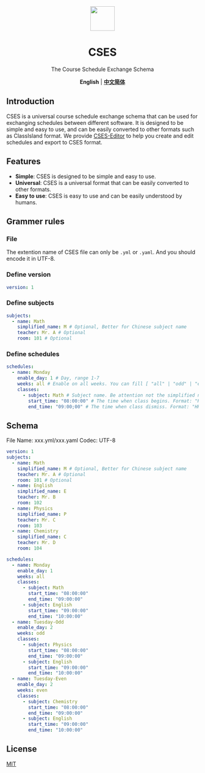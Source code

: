 <div align="center">

<image src="http://m.qpic.cn/psc?/V51UyG6T2hLdbN0oEgHl3fEkH73KqJt7/TmEUgtj9EK6.7V8ajmQrEEsEylM*52lTktZHLze*PTbMCd2wg4o5kkEyKNVsVL9UM5xK4GLClF.TOL*ty*FnqAuxBQmobbAoJ.gYMo62EQY!/mnull&bo=wADAAAAAAAADByI!&rf=photolist&t=5" height="64"/>

# CSES

The Course Schedule Exchange Schema

**English** | [**中文简体**](./docs/cn/README.md)

</div>

## Introduction

CSES is a universal course schedule exchange schema that can be used for exchanging schedules between different software. It is designed to be simple and easy to use, and can be easily converted to other formats such as ClassIsland format. We provide [CSES-Editor](https://edit.cses-org.cn/) to help you create and edit schedules and export to CSES format.

## Features

- **Simple**: CSES is designed to be simple and easy to use.
- **Universal**: CSES is a universal format that can be easily converted to other formats.
- **Easy to use**: CSES is easy to use and can be easily understood by humans.

## Grammer rules

### File

The extention name of CSES file can only be `.yml` or `.yaml`. And you should encode it in UTF-8.

### Define version

```yaml
version: 1
```

### Define subjects
```yaml
subjects:
  - name: Math
    simplified_name: M # Optional, Better for Chinese subject name
    teacher: Mr. A # Optional
    room: 101 # Optional
```

### Define schedules

```yaml
schedules:
  - name: Monday
    enable_day: 1 # Day, range 1-7
    weeks: all # Enable on all weeks. You can fill [ "all" | "odd" | "even" ] in it. Each for all weeks, odd weeks and even weeks.
    classes:
      - subject: Math # Subject name. Be attention not the simplified name.
        start_time: "08:00:00" # The time when class begins. Format: "HH:MM:SS"
        end_time: "09:00;00" # The time when class dismiss. Format: "HH:MM:SS"
```

## Schema

File Name: xxx.yml/xxx.yaml
Codec: UTF-8

```yaml
version: 1
subjects:
  - name: Math
    simplified_name: M # Optional, Better for Chinese subject name
    teacher: Mr. A # Optional
    room: 101 # Optional
  - name: English
    simplified_name: E
    teacher: Mr. B
    room: 102
  - name: Physics
    simplified_name: P
    teacher: Mr. C
    room: 103
  - name: Chemistry
    simplified_name: C
    teacher: Mr. D
    room: 104

schedules:
  - name: Monday
    enable_day: 1
    weeks: all
    classes:
      - subject: Math
        start_time: "08:00:00"
        end_time: "09:00:00"
      - subject: English
        start_time: "09:00:00"
        end_time: "10:00:00"
  - name: Tuesday-Odd
    enable_day: 2
    weeks: odd
    classes:
      - subject: Physics
        start_time: "08:00:00"
        end_time: "09:00:00"
      - subject: English
        start_time: "09:00:00"
        end_time: "10:00:00"
  - name: Tuesday-Even
    enable_day: 2
    weeks: even
    classes:
      - subject: Chemistry
        start_time: "08:00:00"
        end_time: "09:00:00"
      - subject: English
        start_time: "09:00:00"
        end_time: "10:00:00"
```

## License

[MIT](./LICENSE)

